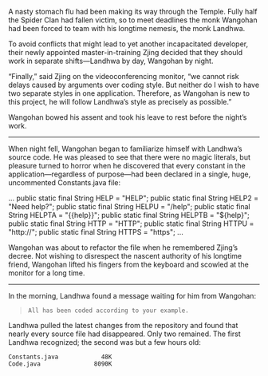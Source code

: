 A nasty stomach flu had been making its way through the Temple.  Fully half the Spider Clan had fallen victim, so to meet deadlines the monk Wangohan had been forced to team with his longtime nemesis, the monk Landhwa.

To avoid conflicts that might lead to yet another incapacitated developer, their newly appointed master-in-training Zjing decided that they should work in separate shifts—Landhwa by day, Wangohan by night.

“Finally,” said Zjing on the videoconferencing monitor, “we cannot risk delays caused by arguments over coding style.  But neither do I wish to have two separate styles in one application.  Therefore, as Wangohan is new to this project, he will follow Landhwa’s style as precisely as possible.”

Wangohan bowed his assent and took his leave to rest before the night’s work.

----------

When night fell, Wangohan began to familiarize himself with Landhwa’s source code.  He was pleased to see that there were no magic literals, but pleasure turned to horror when he discovered that every constant in the application—regardless of purpose—had been declared in a single, huge, uncommented Constants.java file:

    
   ...
   public static final String HELP = "HELP";
   public static final String HELP2 = "Need help?";
   public static final String HELPU = "/help";
   public static final String HELPTA = "{{help}}";
   public static final String HELPTB = "${help}";
   public static final String HTTP = "HTTP";
   public static final String HTTPU = "http://";
   public static final String HTTPS = "https";
   ...


Wangohan was about to refactor the file when he remembered Zjing’s decree.  Not wishing to disrespect the nascent authority of his longtime friend, Wangohan lifted his fingers from the keyboard and scowled at the monitor for a long time.

----------

In the morning, Landhwa found a message waiting for him from Wangohan:

>     All has been coded according to your example.

Landhwa pulled the latest changes from the repository and found that nearly every source file had disappeared.  Only two remained. The first Landhwa recognized; the second was but a few hours old:

    
    Constants.java            48K
    Code.java               8090K


